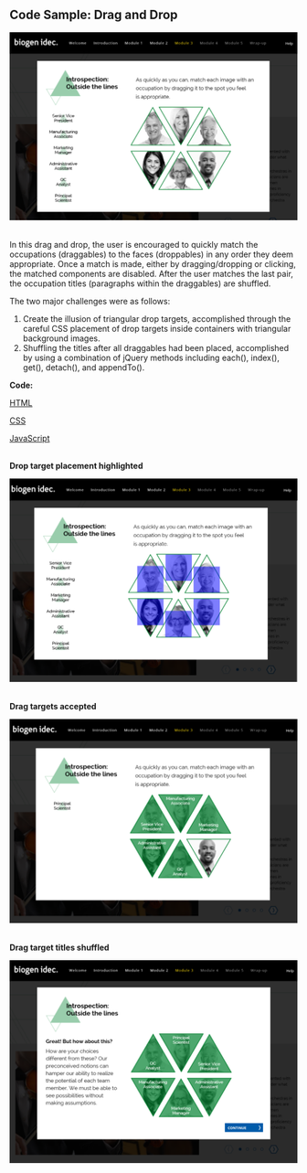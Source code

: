<h2>Code Sample: Drag and Drop</h2>

<img src="https://github.com/gubbeleye/code-samples/blob/master/drag-drop/captures/Capture.PNG" alt="" />
<br>
<br>
<p>In this drag and drop, the user is encouraged to quickly match the occupations (draggables) to the faces (droppables) in any order they deem appropriate. Once a match is made, either by dragging/dropping or clicking, the matched components are disabled. After the user matches the last pair, the occupation titles (paragraphs within the draggables) are shuffled.</p>

<p>The two major challenges were as follows:</p>
<ol>
<li>Create the illusion of triangular drop targets, accomplished through the careful CSS placement of drop targets inside containers with triangular background images.</li>
<li>Shuffling the titles after all draggables had been placed, accomplished by using a combination of jQuery methods including each(), index(), get(), detach(), and appendTo().</li>
</ol>
<p><b>Code:</b></p>
<p><a href="code-samples/drag-drop/markup.html">HTML</a>
<p><a href="code-samples/drag-drop/styles.css">CSS</a>
<p><a href="code-samples/drag-drop/scripts.js">JavaScript</a>
<br>
<br>
<p><b>Drop target placement highlighted</b></p>
<img src="https://github.com/gubbeleye/code-samples/blob/master/drag-drop/captures/Capture2.PNG" alt="" />
<br>
<br>
<p><b>Drag targets accepted</b></p>
<img src="https://github.com/gubbeleye/code-samples/blob/master/drag-drop/captures/Capture3.PNG" alt="" />
<br>
<br>
<p><b>Drag target titles shuffled</b></p>
<img src="https://github.com/gubbeleye/code-samples/blob/master/drag-drop/captures/Capture4.PNG" alt="" />
